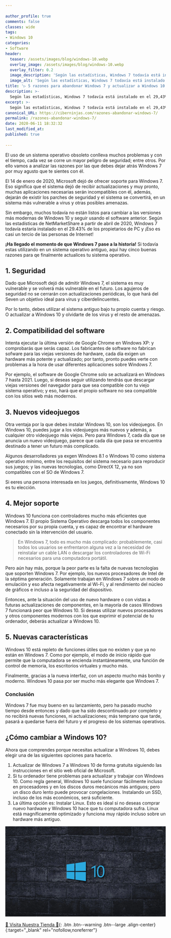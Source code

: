 ```yaml
---

author_profile: true
comments: false
classes: wide
tags:
- Windows 10
categories:
- Software
header:
  teaser: /assets/images/blog/windows-10.webp
  overlay_image: /assets/images/blog/windows-10.webp
  overlay_filter: 0.2
  image_description: 'Según las estadísticas, Windows 7 todavía está instalado en el 29,43% de los propietarios de PC. Si se encuentra entre ellos, aquí hay cinco buenas razones para finalmente actualizarse.'
  image_alt: 'Según las estadísticas, Windows 7 todavía está instalado en el 29,43% de los propietarios de PC. Si se encuentra entre ellos, aquí hay cinco buenas razones para finalmente actualizarse.'
title: '▷ 5 razones para abandonar Windows 7 y actualizar a Windows 10'
description: >-
  Según las estadísticas, Windows 7 todavía está instalado en el 29,43% de los propietarios de PC. Si se encuentra entre ellos, aquí hay cinco buenas razones para finalmente actualizarse.
excerpt: >-
  Según las estadísticas, Windows 7 todavía está instalado en el 29,43% de los propietarios de PC. Si se encuentra entre ellos, aquí hay cinco buenas razones para finalmente actualizarse.
canonical_URL: https://ciberninjas.com/razones-abandonar-windows-7/
permalink: /razones-abandonar-windows-7/
date: 2020-06-11 18:32:32
last_modified_at: 
published: true

---
```


El uso de un sistema operativo obsoleto conlleva muchos problemas y con el tiempo, cada vez se corre un mayor peligro de seguridad; entre otros. Por ello vamos a analizar las razones por las que debes dejar atrás Windows 7 por muy agusto que te sientes con él.

El 14 de enero de 2020, Microsoft  dejó de ofrecer soporte para Windows 7. Eso significa que el sistema dejó de recibir actualizaciones y muy pronto, muchas aplicaciones necesarias serán incompatibles con él, además, dejarán de existir los parches de seguridad y el sistema se convertirá, en un sistema más vulnerable a virus y otras posibles amenazas.

<script async src="https://pagead2.googlesyndication.com/pagead/js/adsbygoogle.js"></script>
<ins class="adsbygoogle"
     style="display:block; text-align:center;"
     data-ad-layout="in-article"
     data-ad-format="fluid"
     data-ad-client="ca-pub-9630764103400456"
     data-ad-slot="3229974124"></ins>
<script>
     (adsbygoogle = window.adsbygoogle || []).push({});
</script>

Sin embargo, muchos todavía no están listos para cambiar a las versiones más modernas de Windows 10 y seguir usando el software anterior. Según las estadísticas de NetMarketShare a partir de abril de 2020, Windows 7 todavía estaría instalado en el 29.43% de los propietarios de PC y ¡Eso es casi un tercio de las personas de Internet!

**¡Ha llegado el momento de que Windows 7 pase a la historia!** Si todavía estas utilizando en un sistema operativo antiguo, aquí hay cinco buenas razones para qe finalmente actualices tu sistema operativo.

## 1. **Seguridad**

Dado que Microsoft dejó de admitir Windows 7, el sistema es muy vulnerable y se volverá más vulnerable en el futuro. Los agujeros de seguridad no se cerrarán con actualizaciones periódicas, lo que hará del Seven un objetivo ideal para virus y ciberdelincuentes.

Por lo tanto, debes utilizar el sistema antiguo bajo tu propio cuenta y riesgo. O actualizar a Windows 10 y olvidarte de los virus y el resto de amenazas.

## 2. **Compatibilidad del software**

Intenta ejecutar la última versión de Google Chrome en Windows XP: y comprobarás que serás capaz. Los fabricantes de software no fabrican sofware para las viejas versiones de hardware, cada día exigen un hardware más potente y actualizado; por tanto, pronto puedes verte con problemas a la hora de usar diferentes aplicaciones sobre Windows 7.

Por ejemplo, el software de Google Chrome solo se actualizará en Windows 7 hasta 2021. Luego, si deseas seguir utilizando tendrás que descargar viejas versiones del navegador para que sea compatible con tu viejo sistema operativo; y eso, hará que el propio software no sea compatible con los sitios web más modernos.

## 3. **Nuevos videojuegos**

Otra ventaja por la que debes instalar Windows 10, son los videojuegos. En Windows 10, puedes jugar a los videojuegos más nuevos y además, a cualquier otro videojuego más viejos. Pero para Windows 7, cada día que se anuncia un nuevo videojuego, parece que cada día que pasa se encuentra destinado a tener un futuro más complicado.

<script async src="https://pagead2.googlesyndication.com/pagead/js/adsbygoogle.js"></script>
<ins class="adsbygoogle"
     style="display:block; text-align:center;"
     data-ad-layout="in-article"
     data-ad-format="fluid"
     data-ad-client="ca-pub-9630764103400456"
     data-ad-slot="3229974124"></ins>
<script>
     (adsbygoogle = window.adsbygoogle || []).push({});
</script>

Algunos desarrolladores ya exgen Windows 8.1 o Windows 10 como sistema operativo mínimo, entre los requisitos del sistema necesario para reproducir sus juegos; y las nuevas tecnologías, como DirectX 12, ya no  son compatibles con el SO de Windows 7.

Si eeres una persona interesada en los juegos, definitivamente, Windows 10 es tu elección.

## 4. **Mejor soporte**

Windows 10 funciona con controladores mucho más eficientes que Windows 7. El propio Sistema Operativo descarga todos los componentes necesarios por su propia cuenta, y es capaz de encontrar el hardware conectado sin la intervención del usuario.

> En Windows 7, todo es mucho más complicado: probablemente, casi todos los usuarios se enfrentaron alguna vez a la necesidad de reinstalar un cable LAN o descargar los controladores de Wi-Fi necesarios para una computadora portátil.

Pero aún hay más, porque la peor parte es la falta de nuevas tecnologías que soporten Windows 7. Por ejemplo, los nuevos procesadores de Intel de la séptima generación. Solamente trabajan en Windows 7 sobre un modo de emulación y eso afecta negativamente al Wi-Fi, y al rendimiento del núcleo de gráficos e incluso a la seguridad del dispositivo.

Entonces, ante la situación del uso de nuevo hardware o con vistas a futuras actualizaciones de componentes, en la mayoría de casos Windows 7 funcionará peor que Windows 10. Si deseas utilizar nuevos procesadores y otros componentes modernos con los que exprimir el potencial de tu ordenador, deberás actualizar a Windows 10.

## 5. **Nuevas características**

Windows 10 está repleto de funciones útiles que no existen y que ya no están en Windows 7. Como por ejemplo, el modo de inicio rápido que permite que la computadora se encienda instantáneamente, una función de control de memoria, los escritorios virtuales y mucho más.

Finalmente, gracias a la nueva interfaz, con un aspecto mucho más bonito y moderno. Windows 10 pasa por ser mucho más elegante que Windows 7.

### **Conclusión**

Windows 7 fue muy bueno en su lanzamiento, pero ha pasado mucho tiempo desde entonces y dado que ha sido descontinuado por completo y no recibirá nuevas funciones, ni actualizaciones; más temprano que tarde, pasará a quedarse fuera del futuro y el progreso de los sistemas operativos.

## **¿Cómo cambiar a Windows 10?**

Ahora que comprendes porque necesitas actualizar a Windows 10, debes elegir una de las siguientes opciones para hacerlo.

1. Actualizar de Windows 7 a Windows 10 de forma gratuita siguiendo las instrucciones en el sitio web oficial de Microsoft.
2. Si tu ordenador tiene problemas para actualizar y trabajar con Windows 10. Como regla general, Windows 10 suele funcionar fácilmente incluso en procesadores y en los discos duros mecánicos más antiguos; pero un disco duro lento puede provocar congelaciones. Instalando un SSD, incluso de los más económicos, será suficiente.
3. La última opción es: Instalar Linux. Esto es ideal si no deseas comprar nuevo hardware y Windows 10 hace que tu computadora sufra. Linux está magníficamente optimizado y funciona muy rápido incluso sobre un hardware más antiguo.

![Según las estadísticas, Windows 7 todavía está instalado en el 29,43% de los propietarios de PC. Si se encuentra entre ellos, aquí hay cinco buenas razones para finalmente actualizarse.](/assets/images/blog/windows-10.webp "Según las estadísticas, Windows 7 todavía está instalado en el 29,43% de los propietarios de PC. Si se encuentra entre ellos, aquí hay cinco buenas razones para finalmente actualizarse.")

[🎁 Visita Nuestra Tienda 🎁](https://www.amazon.es/shop/cibercursos){: .btn .btn--warning .btn--large .align-center}{:target="_blank" rel="nofollow,noreferrer"}